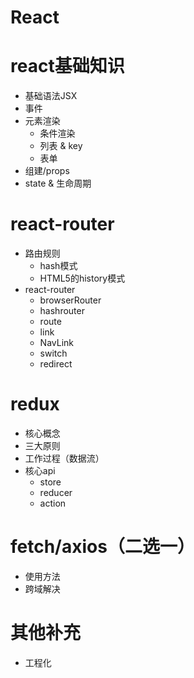 # React

# react基础知识

* 基础语法JSX
* 事件
* 元素渲染
  * 条件渲染
  * 列表 & key
  * 表单
* 组建/props
* state & 生命周期

# react-router
* 路由规则
  * hash模式
  * HTML5的history模式
* react-router
  * browserRouter
  * hashrouter
  * route
  * link
  * NavLink
  * switch
  * redirect

# redux
* 核心概念
* 三大原则
* 工作过程（数据流）
* 核心api
  * store
  * reducer
  * action

# fetch/axios（二选一）
* 使用方法
* 跨域解决

# 其他补充
* 工程化